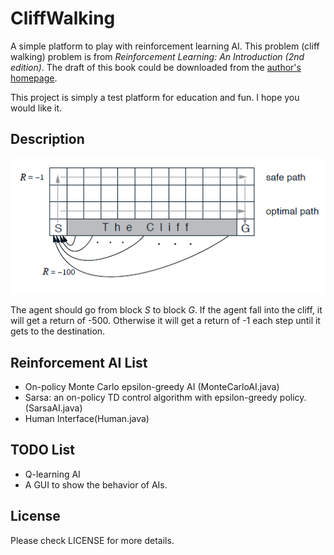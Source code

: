 CliffWalking
===
A simple platform to play with reinforcement learning AI. 
This problem (cliff walking) problem is from *Reinforcement Learning: An Introduction (2nd edition)*. The draft of this 
book could be downloaded from the [author's homepage](https://webdocs.cs.ualberta.ca/~sutton/).

This project is simply a test platform for education and fun. I hope you would like it.
## Description
![cliff walking](cliff.png)

The agent should go from block *S* to block *G*. If the agent fall into 
the cliff, it will get a return of -500. Otherwise it will get a return of -1 
each step until it gets to the destination.

## Reinforcement AI List
* On-policy Monte Carlo epsilon-greedy AI (MonteCarloAI.java)
* Sarsa: an on-policy TD control algorithm with epsilon-greedy policy. (SarsaAI.java)
* Human Interface(Human.java)

## TODO List
* Q-learning AI
* A GUI to show the behavior of AIs.


## License
Please check LICENSE for more details.

